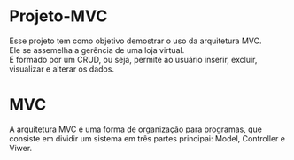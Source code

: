 # Projeto-MVC

Esse projeto tem como objetivo demostrar o uso da arquitetura MVC.<br>
Ele se assemelha a gerência de uma loja virtual.<br>
É formado por um CRUD, ou seja, permite ao usuário inserir, excluir, visualizar e alterar os dados.<br>

# MVC
A arquitetura MVC é uma forma de organização para programas, que consiste em dividir um sistema em três partes principai: Model, Controller e Viwer.<br>
